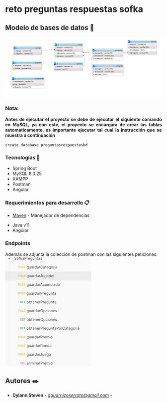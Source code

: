 # reto preguntas respuestas sofka

## Modelo de bases de datos 📄

![alt text](images/BD.png)

### Nota: 
**<div style="text-align: justify ">Antes de ejecutar el proyecto se debe de ejecutar el siguiente comando en MySQL, 
ya con este, el proyecto se encargara de crear las tablas automaticamente, es importante ejecutar tal cual la instrucción
que se muestra a continuación</div>**  
```
create database preguntasrespuestasbd
```

### Tecnologías 🚀

* Spring Boot
* MySQL 8.0.25
* XAMPP
* Postman
* Angular

### Requerimientos para desarrollo 📋

* [Maven](https://maven.apache.org/) - Manejador de dependencias

- Java v11
- Angular

### Endpoints


Además se adjunta la colección de postman con las siguientes peticiones:
<br/>
![alt text](images/postman.png)

## Autores ✒️

* **Dylann Steven** - *dguarnizoserrato@gmail.com* -
